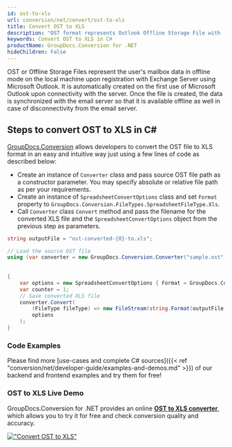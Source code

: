 ```yaml
---
id: ost-to-xls
url: conversion/net/convert/ost-to-xls
title: Convert OST to XLS
description: "OST format represents Outlook Offline Storage File with .ost extension. Learn how to convert OST to XLS file programmatically in C# language using GroupDocs.Conversion for .NET library."
keywords: Convert OST to XLS in C#
productName: GroupDocs.Conversion for .NET
hideChildren: False
---
```


OST or Offline Storage Files represent the user's mailbox data in offline mode on the local machine upon registration with Exchange Server using Microsoft Outlook. It is automatically created on the first use of Microsoft Outlook upon connectivity with the server. Once the file is created, the data is synchronized with the email server so that it is available offline as well in case of disconnectivity from the email server.

## Steps to convert OST to XLS in C#

[GroupDocs.Conversion](https://products.groupdocs.com/conversion/net) allows developers to convert the OST file to XLS format in an easy and intuitive way just using a few lines of code as described below:

* Create an instance of `Converter` class and pass source OST file path as a constructor parameter. You may specify absolute or relative file path as per your requirements. 
* Create an instance of `SpreadsheetConvertOptions` class and set `Format` property to `GroupDocs.Conversion.FileTypes.SpreadsheetFileType.Xls`.
* Call `Converter` class `Convert` method and pass the filename for the converted XLS file and the `SpreadsheetConvertOptions` object from the previous step as parameters.

```csharp
string outputFile = "ost-converted-{0}-to.xls";

// Load the source OST file
using (var converter = new GroupDocs.Conversion.Converter("sample.ost", fileType => fileType == PersonalStorageFileType.Ost
                                                                                                    ? new PersonalStorageLoadOptions()
                                                                                                    : null))
{
    var options = new SpreadsheetConvertOptions { Format = GroupDocs.Conversion.FileTypes.SpreadsheetFileType.Xls };
	var counter = 1;
    // Save converted XLS file
    converter.Convert(
		(FileType fileType) => new FileStream(string.Format(outputFile, counter++), FileMode.Create),
        options
    );            
}
```

### Code Examples

Please find more [use-cases and complete C# sources]({{< ref "conversion/net/developer-guide/examples-and-demos.md" >}}) of our backend and frontend examples and try them for free!

### OST to XLS Live Demo

GroupDocs.Conversion for .NET provides an online [**OST to XLS converter**](https://products.groupdocs.app/conversion/ost-to-xls), which allows you to try it for free and check conversion quality and accuracy.

[!["Convert OST to XLS"](conversion/net/images/convert-to-xls/convert-ost-to-xls.png)](https://products.groupdocs.app/conversion/ost-to-xls)